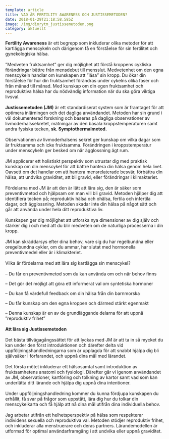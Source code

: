 ```yaml
---
template: article
title: VAD ÄR FERTILITY AWARENESS OCH JUSTISSEMETODEN?
date: 2018-01-29T21:18:58.585Z
image: /img/dinrytm_justissemetoden.png
category: aktuellt
---
```

<!--StartFragment-->

**Fertility Awareness** är ett begrepp som inkluderar olika metoder för att kartlägga menscykeln och därigenom få en förståelse för sin fertilitet och gynekologiska hälsa.
<br></br>
”Medveten fruktsamhet” ger dig möjlighet att förstå kroppens cykliska förändringar bättre från mensdebut till mensslut. Medvetenhet om den egna menscykeln handlar om kunskapen att ”läsa” sin kropp. Du ökar din förståelse för hur din fruktsamhet förändras under cykelns olika faser och från månad till månad. Med kunskap om din egen fruktsamhet och reproduktiva hälsa har du nödvändig information när du ska göra viktiga livsval.
<br></br>
**Justissemetoden (JM)** är ett standardiserat system som är framtaget för att optimera inlärningen och det dagliga användandet. Metoden har sin grund i väl dokumenterad forskning och baseras på dagliga observationer av livmoderhalssekretet, mätningar av den basala kroppstemperaturen samt andra fysiska tecken, **sk. Symptothermalmetod.**
<br></br>
Observationen av livmoderhalsens sekret ger kunskap om vilka dagar som är fruktsamma och icke fruktsamma. Förändringen i kroppstemperatur under menscykeln ger besked om när ägglossning ägt rum.
<br></br>
JM applicerar ett holistiskt perspektiv som utrustar dig med praktisk kunskap om din menscykel för att bättre hantera din hälsa genom hela livet. Oavsett om det handlar om att hantera mensrelaterade besvär, förbättra din hälsa, att undvika graviditet, att bli gravid, eller förändringar i klimakteriet.
<br></br>
Fördelarna med JM är att den är lätt att lära sig, den är säker som preventivmetod och hjälpsam om man vill bli gravid. Metoden hjälper dig att identifiera tecken på; reproduktiv hälsa och ohälsa, fertila och infertila dagar, och ägglossning. Metoden skadar inte din hälsa på något sätt och går att använda under hela ditt reproduktiva liv.
<br></br>
Kunskapen ger dig möjlighet att utforska nya dimensioner av dig själv och stärker dig i och med att du blir medveten om de naturliga processerna i din kropp.
<br></br>
JM kan skräddarsys efter dina behov, vare sig du har regelbundna eller oregelbundna cykler, om du ammar, har slutat med hormonella preventivmedel eller är i klimakteriet.
<br></br>
Vilka är fördelarna med att lära sig kartlägga sin menscykel?
<br></br>
– Du får en preventivmetod som du kan använda om och när behov finns

– Det gör det möjligt att göra ett informerat val om syntetiska hormoner

– Du kan få värdefull feedback om din hälsa från din barnmorska

– Du får kunskap om den egna kroppen och därmed stärkt egenmakt

– Denna kunskap är en av de grundläggande delarna för att uppnå ”reproduktiv frihet”
<br></br>
**Att lära sig Justissemetoden**
<br></br>
Det bästa tillvägagångssättet för att lyckas med JM är att ta in så mycket du kan under den först introduktionen och därefter delta vid uppföljningshandledningarna som är upplagda för att snabbt hjälpa dig bli självsäker i förfarandet, och uppnå dina mål med lärandet.
<br></br>
Det första mötet inkluderar ett hälsosamtal samt introduktion av fruktsamhetens anatomi och fysiologi. Därefter går vi igenom användandet av JM, observationer, kartföring och tolkning av kartor samt vad som kan underlätta ditt lärande och hjälpa dig uppnå dina intentioner.
<br></br>
Under uppföljningshandledning kommer du kunna fördjupa kunskapen du erhållit, få svar på frågor som uppstått, lära dig hur du tolkar din menscykelkarta och få hjälp att nå dina mål utifrån dina individuella behov.
<br></br>
Jag arbetar utifrån ett helhetsperspektiv på hälsa som respekterar individens sexuella och reproduktiva val. Metoden stödjer reproduktiv frihet, och inkluderar alla menstruerare och deras partners. Lärandemodellen är utformad för optimal användarframgång i att undvika eller uppnå graviditet.



<!--EndFragment-->